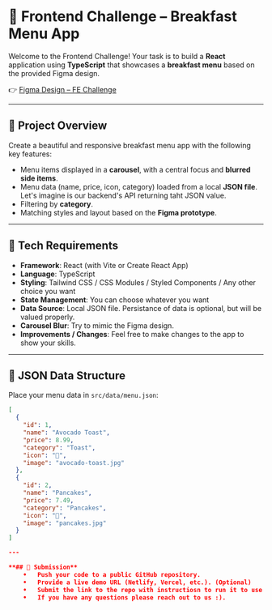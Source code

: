# 🍳 Frontend Challenge – Breakfast Menu App

Welcome to the Frontend Challenge! Your task is to build a **React** application using **TypeScript** that showcases a **breakfast menu** based on the provided Figma design.

👉 [Figma Design – FE Challenge](https://www.figma.com/design/2KMVvXpInjEwmYOB4cicxG/FE-Challenge?node-id=0-1&p=f&t=HLyhlCq9NXLCipbv-0)

---

## 🧾 Project Overview

Create a beautiful and responsive breakfast menu app with the following key features:

- Menu items displayed in a **carousel**, with a central focus and **blurred side items**.
- Menu data (name, price, icon, category) loaded from a local **JSON file**. Let's imagine is our backend's API returning taht JSON value.
- Filtering by **category**.
- Matching styles and layout based on the **Figma prototype**.

---

## 🧰 Tech Requirements

- **Framework**: React (with Vite or Create React App)
- **Language**: TypeScript
- **Styling**: Tailwind CSS / CSS Modules / Styled Components / Any other choice you want
- **State Management**: You can choose whatever you want
- **Data Source**: Local JSON file. Persistance of data is optional, but will be valued properly.
- **Carousel Blur**: Try to mimic the Figma design.
- **Improvements / Changes**: Feel free to make changes to the app to show your skills.

---

## 📁 JSON Data Structure

Place your menu data in `src/data/menu.json`:

```json
[
  {
    "id": 1,
    "name": "Avocado Toast",
    "price": 8.99,
    "category": "Toast",
    "icon": "🥑",
    "image": "avocado-toast.jpg"
  },
  {
    "id": 2,
    "name": "Pancakes",
    "price": 7.49,
    "category": "Pancakes",
    "icon": "🥞",
    "image": "pancakes.jpg"
  }
]

---

**## 📝 Submission**
	•	Push your code to a public GitHub repository.
	•	Provide a live demo URL (Netlify, Vercel, etc.). (Optional)
	•	Submit the link to the repo with instructiosn to run it to use once you have it.
	•	If you have any questions please reach out to us :).
